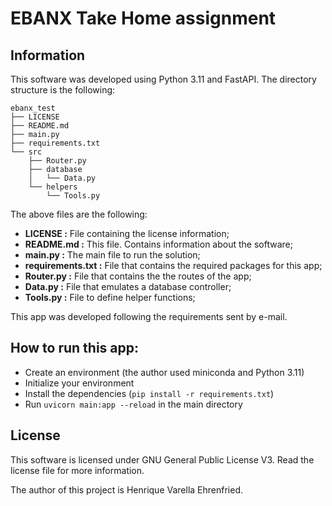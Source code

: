 # EBANX Take Home assignment 

## Information
This software was developed using Python 3.11 and FastAPI.
The directory structure is the following:
```
ebanx_test
├── LICENSE
├── README.md
├── main.py
├── requirements.txt
└── src
    ├── Router.py
    ├── database
    │   └── Data.py
    └── helpers
        └── Tools.py

```
The above files are the following:

* **LICENSE :** File containing the license information;
* **README.md :** This file. Contains information about the software;
* **main.py :** The main file to run the solution;
* **requirements.txt :** File that contains the required packages for this app;
* **Router.py :** File that contains the the routes of the app;
* **Data.py :** File that emulates a database controller;
* **Tools.py :** File to define helper functions;

This app was developed following the requirements sent by e-mail.

## How to run this app: 
- Create an environment (the author used miniconda and Python 3.11)
- Initialize your environment 
- Install the dependencies (`pip install -r requirements.txt`)
- Run `uvicorn main:app --reload` in the main directory

## License
This software is licensed under GNU General Public License V3. Read the license file for more information.

The author of this project is Henrique Varella Ehrenfried.
